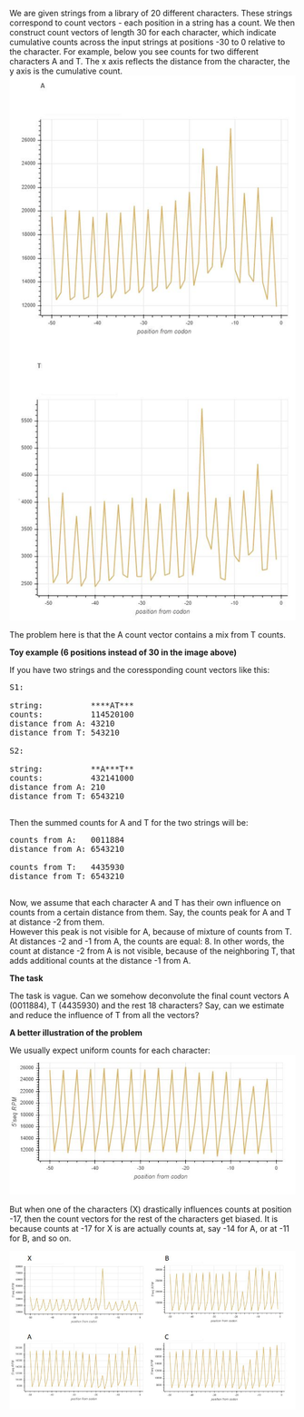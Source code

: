 We are given strings from a library of 20 different characters. These strings correspond to count vectors - each position in a string has a count. 
We then construct count vectors of length 30 for each character, which indicate cumulative counts across the input strings at positions -30 to 0 relative to the character. 
For example, below you see counts for two different characters A and T. The x axis reflects the distance from the character, the y axis is the cumulative count. 
![Count vectors for two characters: A and T](https://github.com/lilit-nersisyan/bioinf_challenges/blob/master/figures/count_vectors.jpg)

The problem here is that the A count vector contains a mix from T counts. 

**Toy example (6 positions instead of 30 in the image above)**

If you have two strings and the coressponding count vectors like this:

<pre>
S1: 

string:          ****AT*** 
counts:          114520100
distance from A: 43210
distance from T: 543210

S2: 

string:          **A***T** 
counts:          432141000
distance from A: 210
distance from T: 6543210

</pre> 

Then the summed counts for A and T for the two strings will be: 

<pre>
counts from A:   0011884
distance from A: 6543210

counts from T:   4435930
distance from T: 6543210

</pre>

Now, we assume that each character A and T has their own influence on counts from a certain distance from them. Say, the counts peak for A and T at distance -2 from them.  
However this peak is not visible for A, because of mixture of counts from T. At distances -2 and -1 from A, the counts are equal: 8. In other words, the count at distance -2 from A is not visible, because of the neighboring T, that adds additional counts at the distance -1 from A. 

**The task**

The task is vague. Can we somehow deconvolute the final count vectors A (0011884), T (4435930) and the rest 18 characters? 
Say, can we estimate and reduce the influence of T from all the vectors?

**A better illustration of the problem**

We usually expect uniform counts for each character: 
![Uniform_counts](https://github.com/lilit-nersisyan/bioinf_challenges/blob/master/figures/uniform_counts.jpg)

But when one of the characters (X) drastically influences counts at position -17, then the count vectors for the rest of the characters get biased. It is because counts at -17 for X is are actually counts at, say -14 for A, or at -11 for B, and so on.  

![Biased_counts](https://github.com/lilit-nersisyan/bioinf_challenges/blob/master/figures/biased_counts.jpg)



